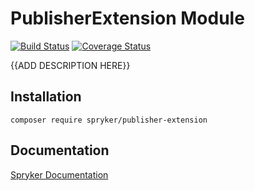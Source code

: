 # PublisherExtension Module
[![Build Status](https://travis-ci.org/spryker/publisher-extension.svg)](https://travis-ci.org/spryker/publisher-extension)
[![Coverage Status](https://coveralls.io/repos/github/spryker/publisher-extension/badge.svg)](https://coveralls.io/github/spryker/publisher-extension)

{{ADD DESCRIPTION HERE}}

## Installation

```
composer require spryker/publisher-extension
```

## Documentation

[Spryker Documentation](https://documentation.spryker.com/module_guide/overview.htm)
